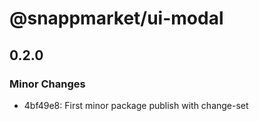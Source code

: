 # @snappmarket/ui-modal

## 0.2.0
### Minor Changes

- 4bf49e8: First minor package publish with change-set
